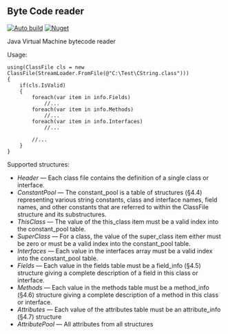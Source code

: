 ﻿## Byte Code reader
[![Auto build](https://github.com/DKorablin/ByteCodeReader/actions/workflows/release.yml/badge.svg)](https://github.com/DKorablin/ByteCodeReader/releases/latest)
[![Nuget](https://img.shields.io/nuget/v/AlphaOmega.ByteCodeReader)](https://www.nuget.org/packages/AlphaOmega.ByteCodeReader)

Java Virtual Machine bytecode reader

Usage:

    using(ClassFile cls = new ClassFile(StreamLoader.FromFile(@"C:\Test\CString.class")))
    {
        if(cls.IsValid)
        {
            foreach(var item in info.Fields)
                //...
            foreach(var item in info.Methods)
                //...
            foreach(var item in info.Interfaces)
                //...

            //...
        }
    }

Supported structures:

- _Header_ &mdash; Each class file contains the definition of a single class or interface.
- _ConstantPool_ &mdash; The constant_pool is a table of structures (§4.4) representing various string constants, class and interface names, field names, and other constants that are referred to within the ClassFile structure and its substructures.
- _ThisClass_ &mdash; The value of the this_class item must be a valid index into the constant_pool table.
- _SuperClass_ &mdash; For a class, the value of the super_class item either must be zero or must be a valid index into the constant_pool table.
- _Interfaces_ &mdash; Each value in the interfaces array must be a valid index into the constant_pool table.
- _Fields_ &mdash; Each value in the fields table must be a field_info (§4.5) structure giving a complete description of a field in this class or interface.
- _Methods_ &mdash; Each value in the methods table must be a method_info (§4.6) structure giving a complete description of a method in this class or interface.
- _Attributes_ &mdash; Each value of the attributes table must be an attribute_info (§4.7) structure
- _AttributePool_ &mdash; All attributes from all structures
